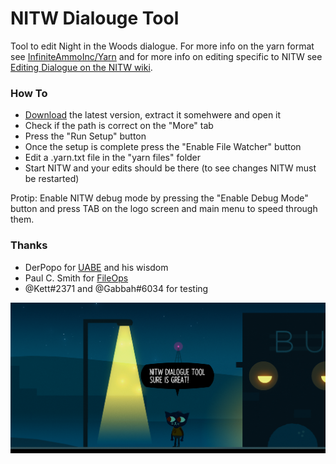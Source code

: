 # NITW Dialouge Tool

Tool to edit Night in the Woods dialogue.
For more info on the yarn format see [InfiniteAmmoInc/Yarn](https://github.com/InfiniteAmmoInc/Yarn) and for more info on editing specific to NITW see [Editing Dialogue on the NITW wiki](https://nightinthewoods.gamepedia.com/Editing_Dialogue).

### How To

  - [Download](https://github.com/emberimp/NITW-Dialogue-Tool/releases) the latest version, extract it somehwere and open it
  - Check if the path is correct on the "More" tab
  - Press the "Run Setup" button
  - Once the setup is complete press the "Enable File Watcher" button
  - Edit a .yarn.txt file in the "yarn files" folder
  - Start NITW and your edits should be there (to see changes NITW must be restarted)

Protip: Enable NITW debug mode by pressing the "Enable Debug Mode" button and press TAB on the logo screen and main menu to speed through them.

### Thanks

  - DerPopo for [UABE](https://7daystodie.com/forums/showthread.php?22675-Unity-Assets-Bundle-Extractor) and his wisdom
  - Paul C. Smith for [FileOps](https://www.codeproject.com/Articles/17716/Insert-Text-into-Existing-Files-in-C-Without-Temp)
  - @Kett#2371 and @Gabbah#6034 for testing

![Screenshot](/screenshot.png?raw=true)